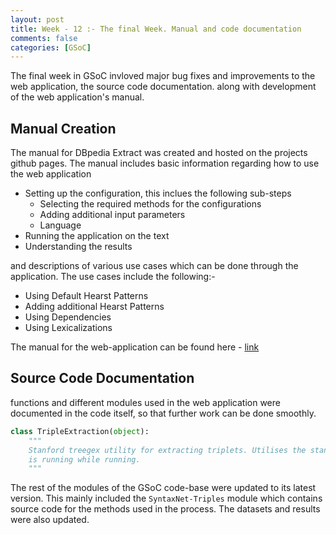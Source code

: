 ```yaml
---
layout: post
title: Week - 12 :- The final Week. Manual and code documentation
comments: false
categories: [GSoC]
---
```


The final week in GSoC invloved major bug fixes and improvements to the web application, the source code documentation. along with development of the web application's manual. 

## Manual Creation
The manual for DBpedia Extract was created and hosted on the projects github pages. The manual includes basic information regarding how to use the web application 


- Setting up the configuration, this inclues the following sub-steps
  - Selecting the required methods for the configurations
  - Adding additional input parameters
  - Language
- Running the application on the text
- Understanding the results
  
and descriptions of various use cases which can be done through the application. The use cases include the following:-

- Using Default Hearst Patterns
- Adding additional Hearst Patterns
- Using Dependencies
- Using Lexicalizations

The manual for the web-application can be found here - [link](https://sahitpj.github.io/TE-webapp/)

## Source Code Documentation

functions and different modules used in the web application were documented in the code itself, so that further work can be done smoothly. 

```python
class TripleExtraction(object):
    """
    Stanford treegex utility for extracting triplets. Utilises the stanford coreNLP API for execution. Make sure that it
    is running while running. 
    """
```

The rest of the modules of the GSoC code-base were updated to its latest version. This mainly included the `SyntaxNet-Triples` module which contains source code for the methods used in the process. The datasets and results were also updated.

